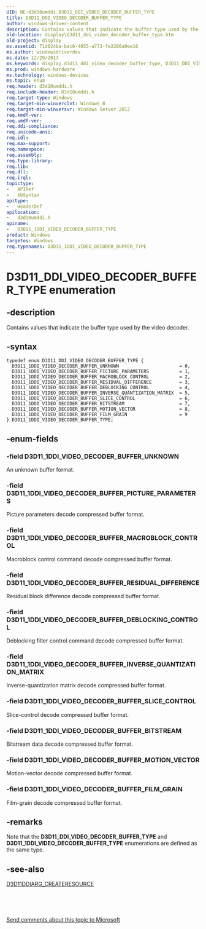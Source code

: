 ```yaml
---
UID: NE:d3d10umddi.D3D11_DDI_VIDEO_DECODER_BUFFER_TYPE
title: D3D11_DDI_VIDEO_DECODER_BUFFER_TYPE
author: windows-driver-content
description: Contains values that indicate the buffer type used by the video decoder.
old-location: display\d3d11_ddi_video_decoder_buffer_type.htm
old-project: display
ms.assetid: 71d624ba-bac6-4055-a772-fe2280a9ee16
ms.author: windowsdriverdev
ms.date: 12/29/2017
ms.keywords: display.d3d11_ddi_video_decoder_buffer_type, D3D11_DDI_VIDEO_DECODER_BUFFER_TYPE, d3d10umddi/D3D11_1DDI_VIDEO_DECODER_BUFFER_FILM_GRAIN, D3D11_1DDI_VIDEO_DECODER_BUFFER_MOTION_VECTOR, D3D11_1DDI_VIDEO_DECODER_BUFFER_DEBLOCKING_CONTROL, d3d10umddi/D3D11_1DDI_VIDEO_DECODER_BUFFER_UNKNOWN, d3d10umddi/D3D11_1DDI_VIDEO_DECODER_BUFFER_RESIDUAL_DIFFERENCE, d3d10umddi/D3D11_1DDI_VIDEO_DECODER_BUFFER_BITSTREAM, D3D11_1DDI_VIDEO_DECODER_BUFFER_BITSTREAM, D3D11_1DDI_VIDEO_DECODER_BUFFER_MACROBLOCK_CONTROL, d3d10umddi/D3D11_DDI_VIDEO_DECODER_BUFFER_TYPE, d3d10umddi/D3D11_1DDI_VIDEO_DECODER_BUFFER_MACROBLOCK_CONTROL, D3D11_DDI_VIDEO_DECODER_BUFFER_TYPE enumeration [Display Devices], D3D11_1DDI_VIDEO_DECODER_BUFFER_INVERSE_QUANTIZATION_MATRIX, D3D11_1DDI_VIDEO_DECODER_BUFFER_UNKNOWN, D3D11_1DDI_VIDEO_DECODER_BUFFER_SLICE_CONTROL, D3D11_1DDI_VIDEO_DECODER_BUFFER_PICTURE_PARAMETERS, d3d10umddi/D3D11_1DDI_VIDEO_DECODER_BUFFER_SLICE_CONTROL, d3d10umddi/D3D11_1DDI_VIDEO_DECODER_BUFFER_MOTION_VECTOR, D3D11_1DDI_VIDEO_DECODER_BUFFER_RESIDUAL_DIFFERENCE, D3D11_1DDI_VIDEO_DECODER_BUFFER_TYPE, d3d10umddi/D3D11_1DDI_VIDEO_DECODER_BUFFER_INVERSE_QUANTIZATION_MATRIX, D3D11_1DDI_VIDEO_DECODER_BUFFER_TYPE enumeration [Display Devices], d3d10umddi/D3D11_1DDI_VIDEO_DECODER_BUFFER_PICTURE_PARAMETERS, d3d10umddi/D3D11_1DDI_VIDEO_DECODER_BUFFER_DEBLOCKING_CONTROL, D3D11_1DDI_VIDEO_DECODER_BUFFER_FILM_GRAIN
ms.prod: windows-hardware
ms.technology: windows-devices
ms.topic: enum
req.header: d3d10umddi.h
req.include-header: D3d10umddi.h
req.target-type: Windows
req.target-min-winverclnt: Windows 8
req.target-min-winversvr: Windows Server 2012
req.kmdf-ver: 
req.umdf-ver: 
req.ddi-compliance: 
req.unicode-ansi: 
req.idl: 
req.max-support: 
req.namespace: 
req.assembly: 
req.type-library: 
req.lib: 
req.dll: 
req.irql: 
topictype:
-	APIRef
-	kbSyntax
apitype:
-	HeaderDef
apilocation:
-	d3d10umddi.h
apiname:
-	D3D11_1DDI_VIDEO_DECODER_BUFFER_TYPE
product: Windows
targetos: Windows
req.typenames: D3D11_1DDI_VIDEO_DECODER_BUFFER_TYPE
---
```


# D3D11_DDI_VIDEO_DECODER_BUFFER_TYPE enumeration


## -description


Contains values that indicate the  buffer type used by the video decoder.


## -syntax


````
typedef enum D3D11_DDI_VIDEO_DECODER_BUFFER_TYPE { 
  D3D11_1DDI_VIDEO_DECODER_BUFFER_UNKNOWN                      = 0,
  D3D11_1DDI_VIDEO_DECODER_BUFFER_PICTURE_PARAMETERS           = 1,
  D3D11_1DDI_VIDEO_DECODER_BUFFER_MACROBLOCK_CONTROL           = 2,
  D3D11_1DDI_VIDEO_DECODER_BUFFER_RESIDUAL_DIFFERENCE          = 3,
  D3D11_1DDI_VIDEO_DECODER_BUFFER_DEBLOCKING_CONTROL           = 4,
  D3D11_1DDI_VIDEO_DECODER_BUFFER_INVERSE_QUANTIZATION_MATRIX  = 5,
  D3D11_1DDI_VIDEO_DECODER_BUFFER_SLICE_CONTROL                = 6,
  D3D11_1DDI_VIDEO_DECODER_BUFFER_BITSTREAM                    = 7,
  D3D11_1DDI_VIDEO_DECODER_BUFFER_MOTION_VECTOR                = 8,
  D3D11_1DDI_VIDEO_DECODER_BUFFER_FILM_GRAIN                   = 9
} D3D11_1DDI_VIDEO_DECODER_BUFFER_TYPE;
````


## -enum-fields




### -field D3D11_1DDI_VIDEO_DECODER_BUFFER_UNKNOWN

An unknown buffer format.


### -field D3D11_1DDI_VIDEO_DECODER_BUFFER_PICTURE_PARAMETERS

Picture parameters decode compressed buffer format.


### -field D3D11_1DDI_VIDEO_DECODER_BUFFER_MACROBLOCK_CONTROL

Macroblock control command decode compressed buffer format.


### -field D3D11_1DDI_VIDEO_DECODER_BUFFER_RESIDUAL_DIFFERENCE

Residual block difference decode compressed buffer format.


### -field D3D11_1DDI_VIDEO_DECODER_BUFFER_DEBLOCKING_CONTROL

Deblocking filter control command decode compressed buffer format.


### -field D3D11_1DDI_VIDEO_DECODER_BUFFER_INVERSE_QUANTIZATION_MATRIX

Inverse-quantization matrix decode compressed buffer format.


### -field D3D11_1DDI_VIDEO_DECODER_BUFFER_SLICE_CONTROL

Slice-control decode compressed buffer format.


### -field D3D11_1DDI_VIDEO_DECODER_BUFFER_BITSTREAM

Bitstream data decode compressed buffer format.


### -field D3D11_1DDI_VIDEO_DECODER_BUFFER_MOTION_VECTOR

Motion-vector decode compressed buffer format.


### -field D3D11_1DDI_VIDEO_DECODER_BUFFER_FILM_GRAIN

Film-grain decode compressed buffer format.


## -remarks


Note that the <b>D3D11_DDI_VIDEO_DECODER_BUFFER_TYPE</b> and <b>D3D11_1DDI_VIDEO_DECODER_BUFFER_TYPE</b> enumerations are defined as the same type.



## -see-also

<a href="..\d3d10umddi\ns-d3d10umddi-d3d11ddiarg_createresource.md">D3D11DDIARG_CREATERESOURCE</a>

 

 

<a href="mailto:wsddocfb@microsoft.com?subject=Documentation%20feedback [display\display]:%20D3D11_DDI_VIDEO_DECODER_BUFFER_TYPE enumeration%20 RELEASE:%20(12/29/2017)&amp;body=%0A%0APRIVACY STATEMENT%0A%0AWe use your feedback to improve the documentation. We don't use your email address for any other purpose, and we'll remove your email address from our system after the issue that you're reporting is fixed. While we're working to fix this issue, we might send you an email message to ask for more info. Later, we might also send you an email message to let you know that we've addressed your feedback.%0A%0AFor more info about Microsoft's privacy policy, see http://privacy.microsoft.com/en-us/default.aspx." title="Send comments about this topic to Microsoft">Send comments about this topic to Microsoft</a>

